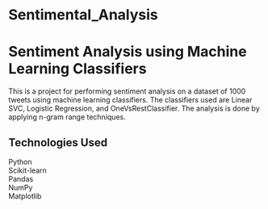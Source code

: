 # Sentimental_Analysis
# Sentiment Analysis using Machine Learning Classifiers

This is a project for performing sentiment analysis on a dataset of 1000 tweets using machine learning classifiers. The classifiers used are Linear SVC, Logistic Regression, and OneVsRestClassifier. The analysis is done by applying n-gram range techniques.

## Technologies Used
Python  
Scikit-learn  
Pandas  
NumPy  
Matplotlib  
